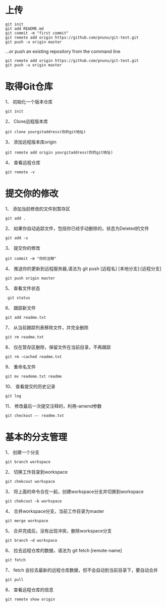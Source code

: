 
# 上传 
```
git init
git add README.md
git commit -m "first commit"
git remote add origin https://github.com/pnunu/git-test.git
git push -u origin master
```

…or push an existing repository from the command line

```
git remote add origin https://github.com/pnunu/git-test.git
git push -u origin master
```

# 取得Git仓库

1、 初始化一个版本仓库 

``` git init ```

2、 Clone远程版本库

``` git clone yourgitaddress(你的git地址) ```

3、 添加远程版本库origin

``` git remote add origin yourgitaddress(你的git地址) ```

4、 查看远程仓库

``` git remote -v ```

# 提交你的修改

1、 添加当前修改的文件到暂存区

``` git add . ``` 

2、 如果你自动追踪文件，包括你已经手动删除的，状态为Deleted的文件

``` git add -u ``` 

3、 提交你的修改

``` git commit –m "你的注释" ``` 

4、 推送你的更新到远程服务器,语法为 git push [远程名] [本地分支]:[远程分支]

``` git push origin master ``` 

5、 查看文件状态

```  git status ``` 

6、 跟踪新文件

``` git add readme.txt ``` 

7、 从当前跟踪列表移除文件，并完全删除

``` git rm readme.txt ``` 

8、 仅在暂存区删除，保留文件在当前目录，不再跟踪

``` git rm –cached readme.txt ``` 

9、 重命名文件

``` git mv reademe.txt readme ``` 

10、 查看提交的历史记录

``` git log ``` 

11、 修改最后一次提交注释的，利用–amend参数

``` git checkout –- readme.txt ``` 


# 基本的分支管理

1、 创建一个分支

``` git branch workspace ``` 

2、 切换工作目录到workspace

``` git chekcout workspace ``` 

3、 将上面的命令合在一起，创建workspace分支并切换到workspace

``` git chekcout –b workspace ``` 

4、 合并workspace分支，当前工作目录为master

``` git merge workspace ``` 

5、 合并完成后，没有出现冲突，删除workspace分支

``` git branch –d workspace ``` 

6、 拉去远程仓库的数据，语法为 git fetch [remote-name]

``` git fetch ``` 

7、 fetch 会拉去最新的远程仓库数据，但不会自动到当前目录下，要自动合并

``` git pull ``` 

8、 查看远程仓库的信息

``` git remote show origin ``` 

